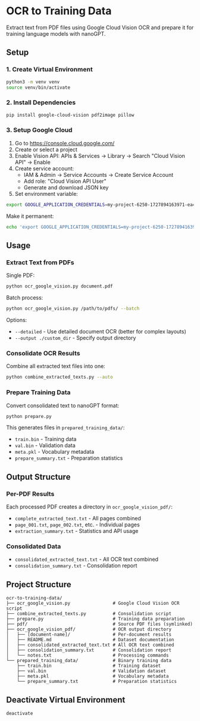 # OCR to Training Data

Extract text from PDF files using Google Cloud Vision OCR and prepare it for training language models with nanoGPT.

## Setup

### 1. Create Virtual Environment

```bash
python3 -m venv venv
source venv/bin/activate
```

### 2. Install Dependencies

```bash
pip install google-cloud-vision pdf2image pillow
```

### 3. Setup Google Cloud

1. Go to https://console.cloud.google.com/
2. Create or select a project
3. Enable Vision API: APIs & Services → Library → Search "Cloud Vision API" → Enable
4. Create service account:
   - IAM & Admin → Service Accounts → Create Service Account
   - Add role: "Cloud Vision API User"
   - Generate and download JSON key
5. Set environment variable:

```bash
export GOOGLE_APPLICATION_CREDENTIALS=my-project-6250-1727894163971-ea4ec058ed15.json
```

Make it permanent:
```bash
echo 'export GOOGLE_APPLICATION_CREDENTIALS=my-project-6250-1727894163971-ea4ec058ed15.json' >> ~/.zshrc
```

## Usage

### Extract Text from PDFs

Single PDF:
```bash
python ocr_google_vision.py document.pdf
```

Batch process:
```bash
python ocr_google_vision.py /path/to/pdfs/ --batch
```

Options:
- `--detailed` - Use detailed document OCR (better for complex layouts)
- `--output ./custom_dir` - Specify output directory

### Consolidate OCR Results

Combine all extracted text files into one:
```bash
python combine_extracted_texts.py --auto
```

### Prepare Training Data

Convert consolidated text to nanoGPT format:
```bash
python prepare.py
```

This generates files in `prepared_training_data/`:
- `train.bin` - Training data
- `val.bin` - Validation data
- `meta.pkl` - Vocabulary metadata
- `prepare_summary.txt` - Preparation statistics

## Output Structure

### Per-PDF Results

Each processed PDF creates a directory in `ocr_google_vision_pdf/`:
- `complete_extracted_text.txt` - All pages combined
- `page_001.txt`, `page_002.txt`, etc. - Individual pages
- `extraction_summary.txt` - Statistics and API usage

### Consolidated Data

- `consolidated_extracted_text.txt` - All OCR text combined
- `consolidation_summary.txt` - Consolidation report

## Project Structure

```
ocr-to-training-data/
├── ocr_google_vision.py                # Google Cloud Vision OCR script
├── combine_extracted_texts.py          # Consolidation script
├── prepare.py                          # Training data preparation
├── pdf/                                # Source PDF files (symlinked)
├── ocr_google_vision_pdf/              # OCR output directory
│   ├── [document-name]/                # Per-document results
│   ├── README.md                       # Dataset documentation
│   ├── consolidated_extracted_text.txt # All OCR text combined
│   ├── consolidation_summary.txt       # Consolidation report
│   └── notes.txt                       # Processing commands
└── prepared_training_data/             # Binary training data
    ├── train.bin                       # Training dataset
    ├── val.bin                         # Validation dataset
    ├── meta.pkl                        # Vocabulary metadata
    └── prepare_summary.txt             # Preparation statistics
```



## Deactivate Virtual Environment

```bash
deactivate
```
